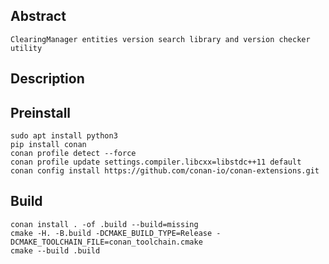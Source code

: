 ## Abstract

    ClearingManager entities version search library and version checker utility

## Description 

    

## Preinstall

    sudo apt install python3
    pip install conan
    conan profile detect --force
    conan profile update settings.compiler.libcxx=libstdc++11 default
    conan config install https://github.com/conan-io/conan-extensions.git

## Build

    conan install . -of .build --build=missing
    cmake -H. -B.build -DCMAKE_BUILD_TYPE=Release -DCMAKE_TOOLCHAIN_FILE=conan_toolchain.cmake
    cmake --build .build
